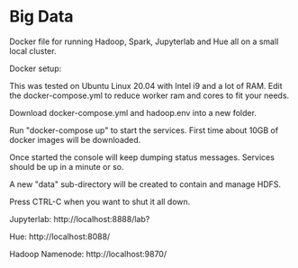 # Big Data

Docker file for running Hadoop, Spark, Jupyterlab and Hue all on a small local cluster.

Docker setup:

This was tested on Ubuntu Linux 20.04 with Intel i9 and a lot of RAM. Edit the docker-compose.yml to reduce worker ram and cores to fit your needs.

Download docker-compose.yml and hadoop.env into a new folder.


Run "docker-compose up" to start the services. First time about 10GB of docker images will be downloaded.

Once started the console will keep dumping status messages. Services should be up in a minute or so.

A new "data" sub-directory will be created to contain and manage HDFS.

Press CTRL-C when you want to shut it all down.


Jupyterlab: http://localhost:8888/lab?

Hue: http://localhost:8088/

Hadoop Namenode: http://localhost:9870/

